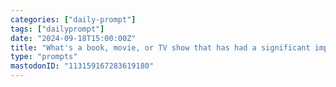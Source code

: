 ```yaml
---
categories: ["daily-prompt"]
tags: ["dailyprompt"]
date: "2024-09-18T15:00:00Z"
title: "What's a book, movie, or TV show that has had a significant impact on your life, and why?"
type: "prompts"
mastodonID: "113159167283619180"
---
```

